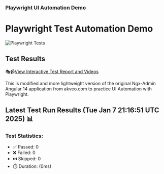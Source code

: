 ### Playwright UI Automation Demo

# Playwright Test Automation Demo
![Playwright Tests](https://github.com/jyriruohoniemi/PlaywrightDemo/actions/workflows/workflow.yml/badge.svg)

## Test Results
🎭📹[View Interactive Test Report and Videos](https://jyriruohoniemi.github.io/PlaywrightDemo)

This is modified and more lightweight version of the original Ngx-Admin Angular 14 application from akveo.com to practice UI Automation with Playwright.

## Latest Test Run Results (Tue Jan  7 21:16:51 UTC 2025) 📊

### Test Statistics:
- ✅ Passed: 0
- ❌ Failed: 0
- ⏭️ Skipped: 0
- ⏱️ Duration: (0ms)
